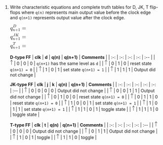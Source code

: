 1. Write characteristic equations and complete truth tables for D, JK, T flip-flops where `q(n)` represents main output value before the clock edge and `q(n+1)` represents output value after the clock edge.

   ![Characteristic equations](images/eq_flip_flops.png)
   <!--
   https://editor.codecogs.com/
   \begin{align*}
       q_{n+1}^D =&~D \\
       q_{n+1}^{JK} =& \\
       q_{n+1}^T =& \\
   \end{align*}
   -->

   **D-type FF**
   | **clk** | **d** | **q(n)** | **q(n+1)** | **Comments** |
   | :-: | :-: | :-: | :-: | :-- |
   | ![rising](images/eq_uparrow.png) | 0 | 0 | 0 | `q(n+1)` has the same level as `d` |
   | ![rising](images/eq_uparrow.png) | 0 | 1 | 0 | reset state `q(n+1) = 0`              |
   | ![rising](images/eq_uparrow.png) | 1 | 0 | 1 | set state `q(n+1) = 1` |
   | ![rising](images/eq_uparrow.png) | 1 | 1 | 1 | Output did not change |

   **JK-type FF**
   | **clk** | **j** | **k** | **q(n)** | **q(n+1)** | **Comments** |
   | :-: | :-: | :-: | :-: | :-: | :-- |
   | ![rising](images/eq_uparrow.png) | 0 | 0 | 0 | 0 | Output did not change |
   | ![rising](images/eq_uparrow.png) | 0 | 0 | 1 | 1 | Output did not change |
   | ![rising](images/eq_uparrow.png) | 0 | 1 | 0 | 0 | reset state `q(n+1) = 0` |
   | ![rising](images/eq_uparrow.png) | 0 | 1 | 1 | 0 | reset state `q(n+1) = 0` |
   | ![rising](images/eq_uparrow.png) | 1 | 0 | 0 | 1 | set state `q(n+1) = 1` |
   | ![rising](images/eq_uparrow.png) | 1 | 0 | 1 | 1 | set state `q(n+1) = 1` |
   | ![rising](images/eq_uparrow.png) | 1 | 1 | 0 | 1 | toggle state |
   | ![rising](images/eq_uparrow.png) | 1 | 1 | 1 | 0 | toggle state |

   **T-type FF**
   | **clk** | **t** | **q(n)** | **q(n+1)** | **Comments** |
   | :-: | :-: | :-: | :-: | :-- |
   | ![rising](images/eq_uparrow.png) | 0 | 0 | 0 | Output did not change |
   | ![rising](images/eq_uparrow.png) | 0 | 1 | 1 | Output did not change |
   | ![rising](images/eq_uparrow.png) | 1 | 0 | 1 | toggle |
   | ![rising](images/eq_uparrow.png) | 1 | 1 | 0 | toggle |

<a name="part1"></a>

